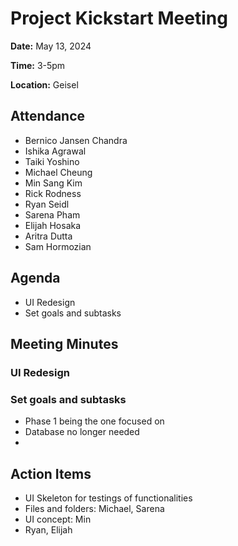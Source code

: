 # Project Kickstart Meeting
**Date:** May 13, 2024

**Time:** 3-5pm

**Location:** Geisel

## Attendance
- Bernico Jansen Chandra
- Ishika Agrawal
- Taiki Yoshino
- Michael Cheung
- Min Sang Kim
- Rick Rodness
- Ryan Seidl
- Sarena Pham
- Elijah Hosaka
- Aritra Dutta
- Sam Hormozian

## Agenda
+ UI Redesign
+ Set goals and subtasks

## Meeting Minutes
### UI Redesign


### Set goals and subtasks
- Phase 1 being the one focused on
- Database no longer needed
- 

## Action Items
- UI Skeleton for testings of functionalities
- Files and folders: Michael, Sarena
- UI concept: Min
- Ryan, Elijah
